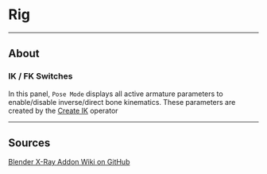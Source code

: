 # Rig

___

## About

### IK / FK Switches

In this panel, `Pose Mode` displays all active armature parameters to enable/disable inverse/direct bone kinematics. These parameters are created by the [Create IK](../addon-operators/operator-create-ik.md) operator

___

## Sources

[Blender X-Ray Addon Wiki on GitHub](https://github.com/PavelBlend/blender-xray/wiki/Panel-Rig)
